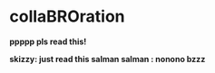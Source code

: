 # collaBROration
<b> ppppp
<b> pls read this!

<b> skizzy: just read this salman
<b> salman : nonono
bzzz
